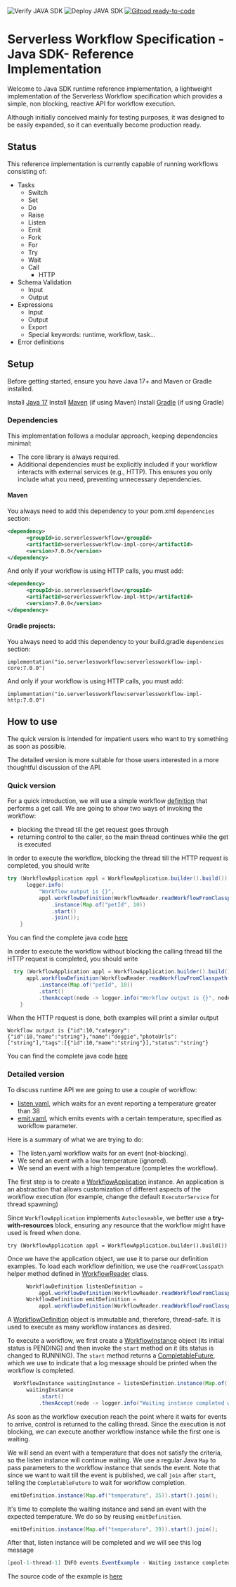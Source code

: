 ![Verify JAVA SDK](https://github.com/serverlessworkflow/sdk-java/workflows/Verify%20JAVA%20SDK/badge.svg)
![Deploy JAVA SDK](https://github.com/serverlessworkflow/sdk-java/workflows/Deploy%20JAVA%20SDK/badge.svg) [![Gitpod ready-to-code](https://img.shields.io/badge/Gitpod-ready--to--code-blue?logo=gitpod)](https://gitpod.io/#https://github.com/serverlessworkflow/sdk-java)

# Serverless Workflow Specification - Java SDK- Reference Implementation

Welcome to Java SDK runtime reference implementation, a lightweight implementation of the Serverless Workflow specification which provides a simple, non blocking, reactive API for workflow execution. 

Although initially conceived mainly for testing purposes, it was designed to be easily expanded, so it can eventually become production ready. 

## Status

This reference implementation is currently capable of running workflows consisting of:


* Tasks
    * Switch 
    * Set
    * Do
    * Raise
    * Listen
    * Emit
    * Fork
    * For
    * Try
    * Wait
    * Call
        * HTTP
* Schema Validation
    * Input
    * Output
* Expressions
    * Input
    * Output 
    * Export
    * Special keywords: runtime, workflow, task...
* Error definitions


## Setup

Before getting started, ensure you have Java 17+ and Maven or Gradle installed.

Install [Java 17](https://openjdk.org/projects/jdk/17/)
Install [Maven](https://maven.apache.org/install.html) (if using Maven)
Install [Gradle](https://gradle.org/install) (if using Gradle)

### Dependencies

This implementation follows a modular approach, keeping dependencies minimal:
- The core library is always required.
- Additional dependencies must be explicitly included if your workflow interacts with external services (e.g., HTTP).
This ensures you only include what you need, preventing unnecessary dependencies.

#### Maven

You always need to add this dependency to your pom.xml `dependencies` section:

```xml
<dependency>
      <groupId>io.serverlessworkflow</groupId>
      <artifactId>serverlessworkflow-impl-core</artifactId>
      <version>7.0.0</version>
</dependency>
```

And only if your workflow is using HTTP calls, you must add:

```xml
<dependency>
      <groupId>io.serverlessworkflow</groupId>
      <artifactId>serverlessworkflow-impl-http</artifactId>
      <version>7.0.0</version>
</dependency>
```

#### Gradle projects:

You always need to add this dependency to your build.gradle `dependencies` section:

```text
implementation("io.serverlessworkflow:serverlessworkflow-impl-core:7.0.0")
```

And only if your workflow is using HTTP calls, you must add:

```text
implementation("io.serverlessworkflow:serverlessworkflow-impl-http:7.0.0")
```

## How to use

The quick version is intended for impatient users who want to try something as soon as possible.

The detailed version is more suitable for those users interested in a more thoughtful discussion of the API.

### Quick version

For a quick introduction, we will use a simple workflow [definition](../examples/simpleGet/src/main/resources/get.yaml) that performs a get call. 
We are going to show two ways of invoking the workflow: 
  - blocking the thread till the get request goes through
  - returning control to the caller, so the main thread continues while the get is executed

In order to execute the workflow, blocking the thread till the HTTP request is completed, you should write

``` java 
try (WorkflowApplication appl = WorkflowApplication.builder().build()) {
      logger.info(
          "Workflow output is {}",
          appl.workflowDefinition(WorkflowReader.readWorkflowFromClasspath("get.yaml"))
              .instance(Map.of("petId", 10))
              .start()
              .join());
    }
```
You can find the complete java code [here](../examples/simpleGet/src/main/java/io/serverlessworkflow/impl/BlockingExample.java)

In order to execute the workflow without blocking the calling thread till the HTTP request is completed, you should write

``` java 
  try (WorkflowApplication appl = WorkflowApplication.builder().build()) {
      appl.workflowDefinition(WorkflowReader.readWorkflowFromClasspath("get.yaml"))
          .instance(Map.of("petId", 10))
          .start()
          .thenAccept(node -> logger.info("Workflow output is {}", node));
    }
```
When the HTTP request is done, both examples will print a similar output


```shell
Workflow output is {"id":10,"category":{"id":10,"name":"string"},"name":"doggie","photoUrls":["string"],"tags":[{"id":10,"name":"string"}],"status":"string"}
```

You can find the complete java code [here](../examples/simpleGet/src/main/java/io/serverlessworkflow/impl/NotBlockingExample.java)

### Detailed version

To discuss runtime API we are going to use a couple of workflow:
- [listen.yaml](../examples/events/src/main/listen.yaml), which waits for an event reporting a temperature greater than 38
- [emit.yaml](../examples/events/src/main/emit.yaml), which emits events with a certain temperature, specified as workflow parameter.

Here is a summary of what we are trying to do: 

- The listen.yaml workflow waits for an event (not-blocking).
- We send an event with a low temperature (ignored).
- We send an event with a high temperature (completes the workflow).

The first step is to create a [WorkflowApplication](core/src/main/java/io/serverlessworkflow/impl/WorkflowApplication.java) instance. An application is an abstraction that allows customization of different aspects of the workflow execution (for example, change the default `ExecutorService` for thread spawning)

Since `WorkflowApplication` implements `Autocloseable`, we better use a **try-with-resources** block, ensuring any resource that the workflow might have used is freed when done. 

`try (WorkflowApplication appl = WorkflowApplication.builder().build())`

Once we have the application object, we use it to parse our definition examples. To load each workflow definition, we use the `readFromClasspath` helper method defined in [WorkflowReader](api/src/main/java/io/serverlessworkflow/api/WorkflowReader.java) class.

```java
      WorkflowDefinition listenDefinition =
          appl.workflowDefinition(WorkflowReader.readWorkflowFromClasspath("listen.yaml"));
      WorkflowDefinition emitDefinition =
          appl.workflowDefinition(WorkflowReader.readWorkflowFromClasspath("emit.yaml")); 
```

A [WorkflowDefinition](core/src/main/java/io/serverlessworkflow/impl/WorkflowDefinition.java) object is immutable and, therefore, thread-safe. It is used to execute as many workflow instances as desired. 

To execute a workflow, we first create a [WorkflowInstance](core/src/main/java/io/serverlessworkflow/impl/WorkflowInstance.java) object (its initial status is PENDING) and then invoke the `start` method on it (its status is changed to RUNNING). The `start` method returns a [CompletableFuture](https://docs.oracle.com/javase/8/docs/api/java/util/concurrent/CompletableFuture.html), which we use to indicate that a log message should be printed when the workflow is completed.

```java
  WorkflowInstance waitingInstance = listenDefinition.instance(Map.of());
      waitingInstance
          .start()
          .thenAccept(node -> logger.info("Waiting instance completed with result {}", node));
```

As soon as the workflow execution reach the point where it waits for events to arrive, control is returned to the calling thread. Since the execution is not blocking, we can execute another workflow instance while the first one is waiting. 

We will send an event with a temperature that does not satisfy the criteria, so the listen instance will continue waiting. We use a regular Java `Map` to pass parameters to the workflow instance that sends the event. Note that since we want to wait till the event is published, we call `join` after `start`, telling the `CompletableFuture` to wait for workflow completion.

```java
 emitDefinition.instance(Map.of("temperature", 35)).start().join();
 ```
 
 It's time to complete the waiting instance and send an event with the expected temperature. We do so by reusing `emitDefinition`.

```java
 emitDefinition.instance(Map.of("temperature", 39)).start().join();
 ```
 
After that, listen instance will be completed and we will see this log message

```java
[pool-1-thread-1] INFO events.EventExample - Waiting instance completed with result [{"temperature":39}]
```
The source code of the example is [here](../examples/events/src/main/java/events/EventExample.java)

